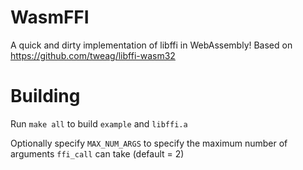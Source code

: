 # WasmFFI

A quick and dirty implementation of libffi in WebAssembly!
Based on https://github.com/tweag/libffi-wasm32

# Building

Run ```make all``` to build ```example``` and ```libffi.a```

Optionally specify ```MAX_NUM_ARGS``` to specify the maximum number of arguments ```ffi_call``` can take (default = 2)